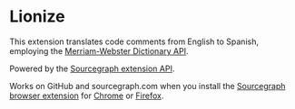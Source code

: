# Lionize

This extension translates code comments from English to Spanish, employing the [Merriam-Webster Dictionary API](https://dictionaryapi.com/).

Powered by the [Sourcegraph extension API](https://github.com/sourcegraph/sourcegraph-extension-api).

Works on GitHub and sourcegraph.com when you install the [Sourcegraph browser extension](https://docs.sourcegraph.com/integration/browser_extension) for [Chrome](https://chrome.google.com/webstore/detail/sourcegraph/dgjhfomjieaadpoljlnidmbgkdffpack) or [Firefox](https://addons.mozilla.org/en-US/firefox/addon/sourcegraph/).